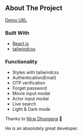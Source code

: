 ## About The Project

[Demo URL]()

### Built With

- [React.js](https://reactjs.org/)
- [tailwindcss](https://tailwindcss.com/)

### Functionality

- Styles with tailwindcss
- Authentication(Email)
- OTP verification
- Forget password
- Movie input modal
- Actor input modal
- Live search
- Light & Dark mode

Thanks to [Niraj Dhungana](https://www.udemy.com/course/mern-stack-bootcamp-build-a-complete-movie-review-app/) 🙏

He is an absolutely great developer.
